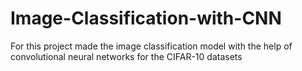 # Image-Classification-with-CNN
For this project made the image classification model with the help of convolutional neural networks for the CIFAR-10 datasets 
